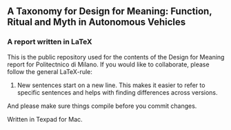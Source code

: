 ## A Taxonomy for Design for Meaning: Function, Ritual and Myth in Autonomous Vehicles

### A report written in LaTeX

This is the public repository used for the contents of the Design for Meaning report for Politectnico di Milano. If you would like to collaborate, please follow the general LaTeX-rule:

1. New sentences start on a new line. This makes it easier to refer to specific sentences and helps with finding differences across versions.

And please make sure things compile before you commit changes.

Written in Texpad for Mac.
